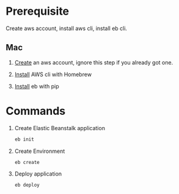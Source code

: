 # Prerequisite

Create aws account, install aws cli, install eb cli.

## Mac

1. [Create](https://portal.aws.amazon.com/billing/signup#/start) an aws account, ignore this step if you already got one.

2. [Install](https://github.com/aws/aws-cli/issues/727) AWS cli with Homebrew

3. [Install](https://docs.aws.amazon.com/elasticbeanstalk/latest/dg/eb-cli3-install.html) eb with pip

# Commands

1. Create Elastic Beanstalk application

    ```bash
    eb init
    ```

2. Create Environment

    ```bash
    eb create
    ```

3. Deploy application

    ```bash
    eb deploy
    ```

